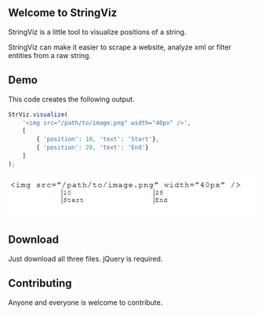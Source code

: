 ## Welcome to StringViz

StringViz is a little tool to visualize positions of a string.

StringViz can make it easier to scrape a website, analyze xml or filter entities from a raw string. 

## Demo

This code creates the following output.
`````javascript
StrViz.visualize(
    '<img src="/path/to/image.png" width="40px" />',
    [
        { 'position': 10, 'text': 'Start'},
        { 'position': 28, 'text': 'End'}
    ]
);
`````
![Output](example.jpg)

## Download

Just download all three files.
jQuery is required.

## Contributing 

Anyone and everyone is welcome to contribute.
